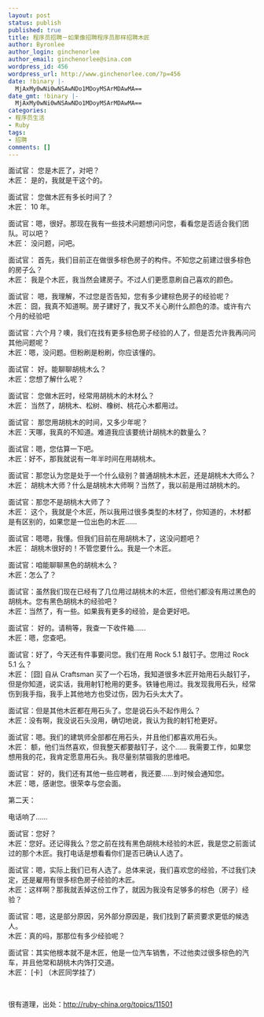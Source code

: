 ```yaml
---
layout: post
status: publish
published: true
title: 程序员招聘－如果像招聘程序员那样招聘木匠
author: Byronlee
author_login: ginchenorlee
author_email: ginchenorlee@sina.com
wordpress_id: 456
wordpress_url: http://www.ginchenorlee.com/?p=456
date: !binary |-
  MjAxMy0wNi0wNSAwNDo1MDoyMSArMDAwMA==
date_gmt: !binary |-
  MjAxMy0wNi0wNSAwNDo1MDoyMSArMDAwMA==
categories:
- 程序员生活
- Ruby
tags:
- 招聘
comments: []
---
```

<p>面试官： 您是木匠了，对吧？<br />
木匠： 是的，我就是干这个的。</p>
<p>面试官： 您做木匠有多长时间了？<br />
木匠： 10 年。</p>
<p>面试官：嗯，很好。那现在我有一些技术问题想问问您，看看您是否适合我们团队。可以吧？<br />
木匠： 没问题，问吧。</p>
<p>面试官： 首先，我们目前正在做很多棕色房子的构件。不知您之前建过很多棕色的房子么？<br />
木匠： 我是个木匠，我当然会建房子。不过人们更愿意刷自己喜欢的颜色。</p>
<p>面试官： 嗯，我理解，不过您是否告知，您有多少建棕色房子的经验呢？<br />
木匠： 囧，我真不知道啊。房子建好了，我又不关心刷什么颜色的漆。或许有六个月的经验吧</p>
<p>面试官：六个月？噢，我们在找有更多棕色房子经验的人了，但是否允许我再问问其他问题呢？<br />
木匠：嗯，没问题。但粉刷是粉刷，你应该懂的。</p>
<p>面试官： 好。能聊聊胡桃木么？<br />
木匠：您想了解什么呢？</p>
<p>面试官： 您做木匠时，经常用胡桃木的木材么？<br />
木匠： 当然了，胡桃木、松树、橡树、桃花心木都用过。</p>
<p>面试官： 那您用胡桃木的时间，又多少年呢？<br />
木匠：天哪，我真的不知道。难道我应该要统计胡桃木的数量么？</p>
<p>面试官：嗯，您估算一下吧。<br />
木匠：好不，那我就说有一年半时间在用胡桃木。</p>
<p>面试官：那您认为您是处于一个什么级别？普通胡桃木木匠，还是胡桃木大师么？<br />
木匠： 胡桃木大师？什么是胡桃木大师啊？当然了，我以前是用过胡桃木的。</p>
<p>面试官：那您不是胡桃木大师了？<br />
木匠： 这个，我就是个木匠，所以我用过很多类型的木材了，你知道的，木材都是有区别的，如果您是一位出色的木匠……</p>
<p>面试官：嗯嗯，我懂。但我们目前在用胡桃木了，这没问题吧？<br />
木匠： 胡桃木很好的！不管您要什么。我是一个木匠。</p>
<p>面试官：咱能聊聊黑色的胡桃木么？<br />
木匠：怎么了？</p>
<p>面试官：虽然我们现在已经有了几位用过胡桃木的木匠，但他们都没有用过黑色的胡桃木。您有黑色胡桃木的经验吧？<br />
木匠：当然了，有一些。如果我有更多的经验，是会更好吧。</p>
<p>面试官： 好的。请稍等，我查一下收件箱……<br />
木匠：嗯，您查吧。</p>
<p>面试官：好了，今天还有件事要问您。我们在用 Rock 5.1 敲钉子。您用过 Rock 5.1 么？<br />
木匠： [囧] 自从 Craftsman 买了一个石场，我知道很多木匠开始用石头敲钉子，但是你知道，说实话，我用射钉枪用的更多。铁锤也用过。我发现我用石头，经常伤到我手指，我手上其他地方也受过伤，因为石头太大了。</p>
<p>面试官：但是其他木匠都在用石头了。您是说石头不起作用么？<br />
木匠：没有啊，我没说石头没用，确切地说，我认为我的射钉枪更好。</p>
<p>面试官：嗯。我们的建筑师全部都在用石头，并且他们都喜欢用石头。<br />
木匠： 额，他们当然喜欢，但我整天都要敲钉子，这个…… 我需要工作，如果您想用我的花，我肯定愿意用石头。我尽量别禁锢我的思维吧。</p>
<p>面试官： 好的，我们还有其他一些应聘者，我还要……到时候会通知您。<br />
木匠：嗯，感谢您。很荣幸与您会面。</p>
<p>第二天：</p>
<p>电话响了……</p>
<p>面试官：您好？<br />
木匠：您好。还记得我么？您之前在找有黑色胡桃木经验的木匠，我是您之前面试过的那个木匠。我打电话是想看看你们是否已确认人选了。</p>
<p>面试官：嗯，实际上我们已有人选了。总体来说，我们喜欢您的经验，不过我们决定，还是雇用有很多棕色房子经验的木匠。<br />
木匠：这样啊？那我就丢掉这份工作了，就因为我没有足够多的棕色（房子）经验？</p>
<p>面试官：嗯，这是部分原因，另外部分原因是，我们找到了薪资要求更低的候选人。<br />
木匠：真的吗，那那位有多少经验呢？</p>
<p>面试官：其实他根本就不是木匠，他是一位汽车销售，不过他卖过很多棕色的汽车，并且他常和胡桃木内饰打交道。<br />
木匠： [卡] （木匠同学挂了）</p>
<p>&nbsp;</p>
<p>很有道理，出处：<a href="http://ruby-china.org/topics/11501">http://ruby-china.org/topics/11501</a></p>
